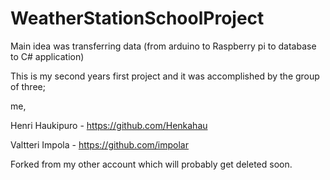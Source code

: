 # WeatherStationSchoolProject
Main idea was transferring data (from arduino to Raspberry pi to database to C# application)

This is my second years first project and it was accomplished by the group of three;

me,

Henri Haukipuro - https://github.com/Henkahau

Valtteri Impola - https://github.com/impolar

Forked from my other account which will probably get deleted soon.
